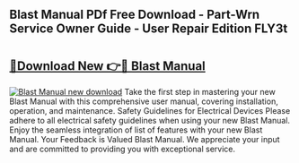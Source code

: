 ## Blast Manual PDf Free Download - Part-Wrn Service Owner Guide - User Repair Edition FLY3t

# <h2><a href="http://bc25828.oget.top/?id=Blast+Manual">🔗Download New 👉🔴 Blast Manual</a></h2>

[![Blast Manual new download](https://i.imgur.com/5g1atiW.png)](http://bc25828.oget.top/?id=Blast+Manual)
Take the first step in mastering your new Blast Manual with this comprehensive user manual, covering installation, operation, and maintenance. Safety Guidelines for Electrical Devices Please adhere to all electrical safety guidelines when using your new Blast Manual. Enjoy the seamless integration of list of features with your new Blast Manual. Your Feedback is Valued Blast Manual. We appreciate your input and are committed to providing you with exceptional service.
